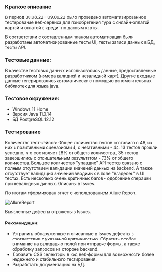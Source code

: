 ### Краткое описание
В период 30.08.22 - 09.09.22 было проведено автоматизированное тестирование веб-сервиса для приобретения тура
с онлайн-оплатой картой и оплатой в кредит по данным карты.

В соответствии с составленным планом автоматизации были разработаны автоматизированные тесты UI,
тесты записи данных в БД, тесты API.
### Тестовые данные:
В качестве тестовых данных использовались данные, предоставленные разработчиком (номера валидной и невалидной карт).
Другие входные данные генерировались автоматически с помощью вспомогательных библиотек для языка java.
### Тестовое окружение:
- Windows 11 Home
- Версия Java 11.0.14
- БД PostgreSQL 12.12
### Тестирование
Количество тест-кейсов:
Общее количество тестов составило с 48, из них с позитивными сценариями 4, с негативными - 44. 
13 тестов прошли успешно, что составляет 28% от общего количества.,
35 тестов завершились с отрицательным результатом - 73% от общего количества.
Большое количество "упавших" API тестов связано с полным отсутствием валидации значений данных на backend. 
А также отсутствует валидация значений вводимых в поле "владелец" в UI тестах.
Есть несколько очень критичных багов - одобрение операции при невалидных данных. Описаны в Issues. 

По итогам сформирован отчет с использованием Allure Report.

![AllureReport](AllureReport.png)

Выявленные дефекты отражены в Issues.
#### Рекомендации:
- Устранить обнаруженные и описанные в Issues дефекты в соответствии с указанной критичностью.
Обратить особое внимание на валидацию полей при отправке формы, а также обработку запросов на стороне backend.
- Добавить CSS селекторы в код веб-формы для возможности более надежного и стабильного тестирования.
- Разработать документацию на БД.
